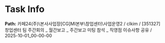 # Task Info

**Path:** 카페24(주)\본사사업장\[CG]MI본부\창업센터\사업운영2 / clkim / [351327] 창업센터 팀 주간회의 _ 월간보고 _ 주간보고 미팅 참석 _ 직영점 이슈사항 공유 / 2025-10-01_00-00-00

